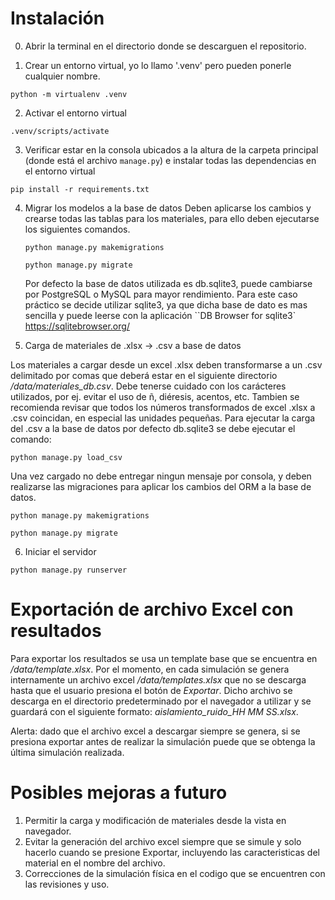 # Instalación

0. Abrir la terminal en el directorio donde se descarguen el repositorio.

1. Crear un entorno virtual, yo lo llamo '.venv' pero pueden ponerle cualquier nombre.
   
```console
python -m virtualenv .venv
```
2. Activar el entorno virtual
```console
.venv/scripts/activate
```
3. Verificar estar en la consola ubicados a la altura de la carpeta principal (donde está el archivo `manage.py`) e instalar todas las dependencias en el entorno virtual
```console
pip install -r requirements.txt
```
4. Migrar los modelos a la base de datos
   Deben aplicarse los cambios y crearse todas las tablas para los materiales, para ello deben ejecutarse los siguientes comandos.
   
   ```console
   python manage.py makemigrations
   ```
   ```console
   python manage.py migrate
   ```

   Por defecto la base de datos utilizada es db.sqlite3, puede cambiarse por PostgreSQL o MySQL para mayor rendimiento. Para este caso práctico se decide utilizar sqlite3, ya que dicha base de dato es mas sencilla y puede leerse con la aplicación ``DB Browser for sqlite3` https://sqlitebrowser.org/
   
5. Carga de materiales de .xlsx -> .csv a base de datos

Los materiales a cargar desde un excel .xlsx deben transformarse a un .csv delimitado por comas que deberá estar en el siguiente directorio */data/materiales_db.csv*. 
Debe tenerse cuidado con los carácteres utilizados, por ej. evitar el uso de ñ, diéresis, acentos, etc.  Tambien se recomienda revisar que todos los números transformados de excel .xlsx a .csv coincidan, en especial las unidades pequeñas.
Para ejecutar la carga del .csv a la base de datos por defecto db.sqlite3 se debe ejecutar el comando:

```console
python manage.py load_csv
```
Una vez cargado no debe entregar ningun mensaje por consola, y deben realizarse las migraciones para aplicar los cambios del ORM a la base de datos.

```console
python manage.py makemigrations
```
```console
python manage.py migrate
```
6. Iniciar el servidor
```console
python manage.py runserver
```
# Exportación de archivo Excel con resultados

Para exportar los resultados se usa un template base que se encuentra en */data/template.xlsx*.
Por el momento, en cada simulación se genera internamente un archivo excel */data/templates.xlsx* que no se descarga hasta que el usuario presiona el botón de _*Exportar*_.
Dicho archivo se descarga en el directorio predeterminado por el navegador a utilizar y se guardará con el siguiente formato: *aislamiento_ruido_HH MM SS.xlsx*.

Alerta: dado que el archivo excel a descargar siempre se genera, si se presiona exportar antes de realizar la simulación puede que se obtenga la última simulación realizada.

# Posibles mejoras a futuro

1. Permitir la carga y modificación de materiales desde la vista en navegador.
2. Evitar la generación del archivo excel siempre que se simule y solo hacerlo cuando se presione Exportar, incluyendo las caracteristicas del material en el nombre del archivo.
3. Correcciones de la simulación física en el codigo que se encuentren con las revisiones y uso.
